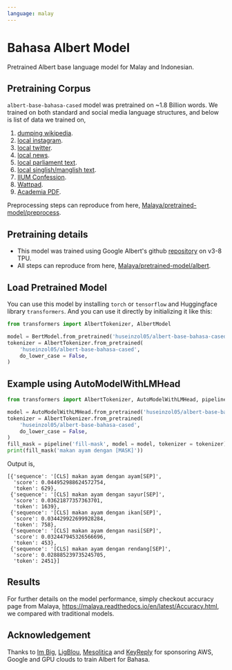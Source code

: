 ```yaml
---
language: malay
---
```


# Bahasa Albert Model

Pretrained Albert base language model for Malay and Indonesian. 

## Pretraining Corpus

`albert-base-bahasa-cased` model was pretrained on ~1.8 Billion words. We trained on both standard and social media language structures, and below is list of data we trained on,

1. [dumping wikipedia](https://github.com/huseinzol05/Malaya-Dataset#wikipedia-1).
2. [local instagram](https://github.com/huseinzol05/Malaya-Dataset#instagram).
3. [local twitter](https://github.com/huseinzol05/Malaya-Dataset#twitter-1).
4. [local news](https://github.com/huseinzol05/Malaya-Dataset#public-news).
5. [local parliament text](https://github.com/huseinzol05/Malaya-Dataset#parliament).
6. [local singlish/manglish text](https://github.com/huseinzol05/Malaya-Dataset#singlish-text).
7. [IIUM Confession](https://github.com/huseinzol05/Malaya-Dataset#iium-confession).
8. [Wattpad](https://github.com/huseinzol05/Malaya-Dataset#wattpad).
9. [Academia PDF](https://github.com/huseinzol05/Malaya-Dataset#academia-pdf).

Preprocessing steps can reproduce from here, [Malaya/pretrained-model/preprocess](https://github.com/huseinzol05/Malaya/tree/master/pretrained-model/preprocess).

## Pretraining details

- This model was trained using Google Albert's github [repository](https://github.com/google-research/ALBERT) on v3-8 TPU.
- All steps can reproduce from here, [Malaya/pretrained-model/albert](https://github.com/huseinzol05/Malaya/tree/master/pretrained-model/albert).

## Load Pretrained Model

You can use this model by installing `torch` or `tensorflow` and Huggingface library `transformers`. And you can use it directly by initializing it like this:  

```python
from transformers import AlbertTokenizer, AlbertModel

model = BertModel.from_pretrained('huseinzol05/albert-base-bahasa-cased')
tokenizer = AlbertTokenizer.from_pretrained(
    'huseinzol05/albert-base-bahasa-cased',
    do_lower_case = False,
)
```

## Example using AutoModelWithLMHead

```python
from transformers import AlbertTokenizer, AutoModelWithLMHead, pipeline

model = AutoModelWithLMHead.from_pretrained('huseinzol05/albert-base-bahasa-cased')
tokenizer = AlbertTokenizer.from_pretrained(
    'huseinzol05/albert-base-bahasa-cased',
    do_lower_case = False,
)
fill_mask = pipeline('fill-mask', model = model, tokenizer = tokenizer)
print(fill_mask('makan ayam dengan [MASK]'))
```

Output is,

```text
[{'sequence': '[CLS] makan ayam dengan ayam[SEP]',
  'score': 0.044952988624572754,
  'token': 629},
 {'sequence': '[CLS] makan ayam dengan sayur[SEP]',
  'score': 0.03621877357363701,
  'token': 1639},
 {'sequence': '[CLS] makan ayam dengan ikan[SEP]',
  'score': 0.034429922699928284,
  'token': 758},
 {'sequence': '[CLS] makan ayam dengan nasi[SEP]',
  'score': 0.032447945326566696,
  'token': 453},
 {'sequence': '[CLS] makan ayam dengan rendang[SEP]',
  'score': 0.028885239735245705,
  'token': 2451}]
```

## Results

For further details on the model performance, simply checkout accuracy page from Malaya, https://malaya.readthedocs.io/en/latest/Accuracy.html, we compared with traditional models.

## Acknowledgement

Thanks to [Im Big](https://www.facebook.com/imbigofficial/), [LigBlou](https://www.facebook.com/ligblou), [Mesolitica](https://mesolitica.com/) and [KeyReply](https://www.keyreply.com/) for sponsoring AWS, Google and GPU clouds to train Albert for Bahasa. 


